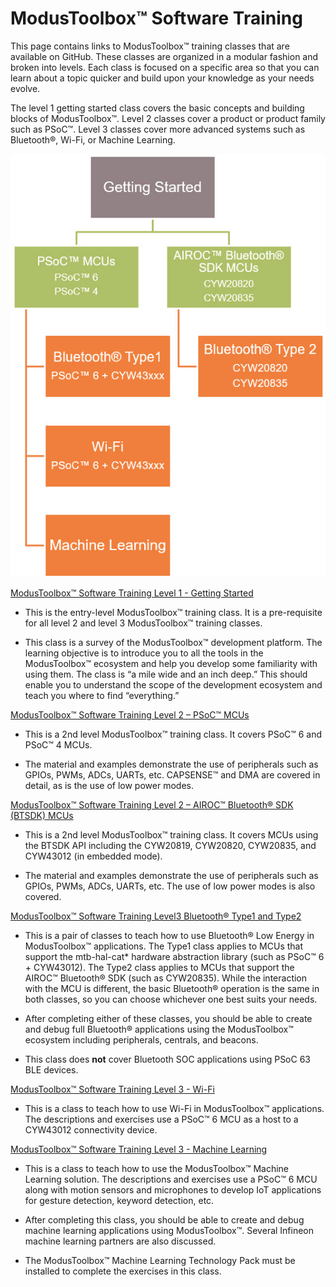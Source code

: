 # ModusToolbox™ Software Training

This page contains links to ModusToolbox™ training classes that are available on GitHub. These classes are organized in a modular fashion and broken into levels. Each class is focused on a specific area so that you can learn about a topic quicker and build upon your knowledge as your needs evolve.

The level 1 getting started class covers the basic concepts and building blocks of ModusToolbox™. Level 2 classes cover a product or product family such as PSoC™. Level 3 classes cover more advanced systems such as Bluetooth®, Wi-Fi, or Machine Learning.

![](ClassChart.jpg)

[ModusToolbox™ Software Training Level 1 - Getting Started](https://github.com/infineon/training-modustoolbox-level1-getting-started)

- This is the entry-level ModusToolbox™ training class. It is a pre-requisite for all level 2 and level 3 ModusToolbox™ training classes.

- This class is a survey of the ModusToolbox™ development platform.  The learning objective is to introduce you to all the tools in the ModusToolbox™ ecosystem and help you develop some familiarity with using them.  The class is “a mile wide and an inch deep.”  This should enable you to understand the scope of the development ecosystem and teach you where to find “everything.”

[ModusToolbox™ Software Training Level 2 – PSoC™ MCUs](https://github.com/infineon/training-modustoolbox-level2-psoc)

- This is a 2nd level ModusToolbox™ training class. It covers PSoC™ 6 and PSoC™ 4 MCUs.

- The material and examples demonstrate the use of peripherals such as GPIOs, PWMs, ADCs,
UARTs, etc. CAPSENSE™ and DMA are covered in detail, as is the use of low power modes.

[ModusToolbox™ Software Training Level 2 – AIROC™ Bluetooth® SDK (BTSDK) MCUs](https://github.com/infineon/training-modustoolbox-level2-btsdk)

- This is a 2nd level ModusToolbox™ training class. It covers MCUs using the BTSDK API including the CYW20819, CYW20820, CYW20835, and CYW43012 (in embedded mode).

- The material and examples demonstrate the use of peripherals such as GPIOs, PWMs, ADCs,
UARTs, etc. The use of low power modes is also covered.

[ModusToolbox™ Software Training Level3 Bluetooth® Type1 and Type2](https://github.com/infineon/training-modustoolbox-level3-bluetooth)

- This is a pair of classes to teach how to use Bluetooth® Low Energy in ModusToolbox™ applications. The Type1 class applies to MCUs that support the mtb-hal-cat* hardware abstraction library (such as PSoC™ 6 + CYW43012). The Type2 class applies to MCUs that support the AIROC™ Bluetooth® SDK (such as CYW20835). While the interaction with the MCU is different, the basic Bluetooth® operation is the same in both classes, so you can choose whichever one best suits your needs.

- After completing either of these classes, you should be able to create and debug full Bluetooth® applications using the ModusToolbox™ ecosystem including peripherals, centrals, and beacons.

- This class does **not** cover Bluetooth SOC applications using PSoC 63 BLE devices.

[ModusToolbox™ Software Training Level 3 - Wi-Fi](https://github.com/infineon/training-modustoolbox-level3-wifi)

- This is a class to teach how to use Wi-Fi in ModusToolbox™ applications. The descriptions and exercises use a PSoC™ 6 MCU as a host to a CYW43012 connectivity device.

[ModusToolbox™ Software Training Level 3 - Machine Learning](https://github.com/infineon/training-modustoolbox-level3-machine-learning)

- This is a class to teach how to use the ModusToolbox™ Machine Learning solution. The descriptions and exercises use a PSoC™ 6 MCU along with motion sensors and microphones to develop IoT applications for gesture detection, keyword detection, etc.

- After completing this class, you should be able to create and debug machine learning applications using ModusToolbox™. Several Infineon machine learning partners are also discussed.

- The ModusToolbox™ Machine Learning Technology Pack must be installed to complete the exercises in this class.